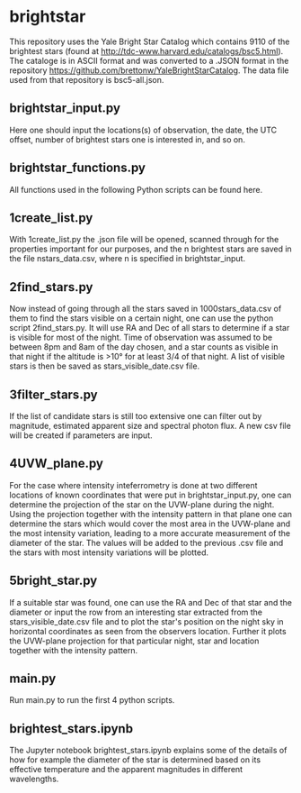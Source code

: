 # brightstar
This repository uses the Yale Bright Star Catalog which contains 9110 of the brightest stars
(found at http://tdc-www.harvard.edu/catalogs/bsc5.html).
The cataloge is in ASCII format and was converted to a .JSON format in the repository 
https://github.com/brettonw/YaleBrightStarCatalog.
The data file used from that repository is bsc5-all.json.

## brightstar_input.py
Here one should input the locations(s) of observation, the date, the UTC offset, number of brightest stars one is interested in, and so on.

## brightstar_functions.py
All functions used in the following Python scripts can be found here.

## 1create_list.py
With 1create_list.py the .json file will be opened, scanned through for the properties important for our purposes, and the 
n brightest stars are saved in the file nstars_data.csv, where n is specified in brightstar_input.

## 2find_stars.py
Now instead of going through all the stars saved in 1000stars_data.csv of them to find the stars visible on a certain night, one can use the python script 
2find_stars.py.
It will use RA and Dec of all stars to determine if a star is visible for most of the night. Time of observation was assumed to be between 8pm and 8am of the day chosen, and a star counts as visible in that night if the altitude is >10° for at least 3/4 of that night. 
A list of visible stars is then be saved as stars_visible_date.csv file. 

## 3filter_stars.py
If the list of candidate stars is still too extensive one can filter out by magnitude, estimated apparent size and spectral photon flux.
A new csv file will be created if parameters are input.

## 4UVW_plane.py
For the case where intensity inteferrometry is done at two different locations of known coordinates that were put in brightstar_input.py, one can determine the projection of the star on the UVW-plane during the night. Using the projection together with the intensity pattern in that plane one can determine the stars which would cover the most area in the UVW-plane and the most intensity variation, leading to a more accurate measurement of the diameter of the star. The values will be added to the previous .csv file and the stars with most intensity variations will be plotted.

## 5bright_star.py
If a suitable star was found, one can use the RA and Dec of that star and the diameter or input the row from an interesting star extracted from the stars_visible_date.csv file and to plot the star's position on the night sky in horizontal coordinates as seen from the observers location. Further it plots the UVW-plane projection for that particular night, star and location together with the intensity pattern.

## main.py
Run main.py to run the first 4 python scripts.

## brightest_stars.ipynb
The Jupyter notebook brightest_stars.ipynb explains some of the details of how for example the diameter of the star is
determined based on its effective temperature and the apparent magnitudes in different wavelengths.

